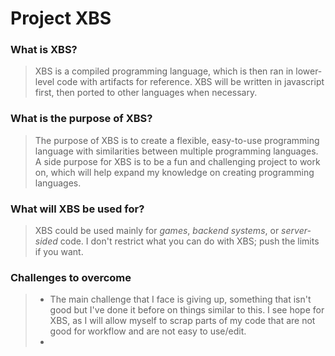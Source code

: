 # Project XBS
###  What is XBS?
  > XBS is a compiled programming language, which is then ran in lower-level code with artifacts for reference.
  > XBS will be written in javascript first, then ported to other languages when necessary.
### What is the purpose of XBS?
  > The purpose of XBS is to create a flexible, easy-to-use programming language with similarities between multiple programming languages.
  > A side purpose for XBS is to be a fun and challenging project to work on, which will help expand my knowledge on creating programming languages.
### What will XBS be used for?
  > XBS could be used mainly for *games*, *backend systems*, or *server-sided* code.
  > I don't restrict what you can do with XBS; push the limits if you want.
### Challenges to overcome
  > * The main challenge that I face is giving up, something that isn't good but I've done it before on things similar to this. I see hope for XBS, as I will allow myself to scrap parts of my code that are not good for workflow and are not easy to use/edit.
  > * 
